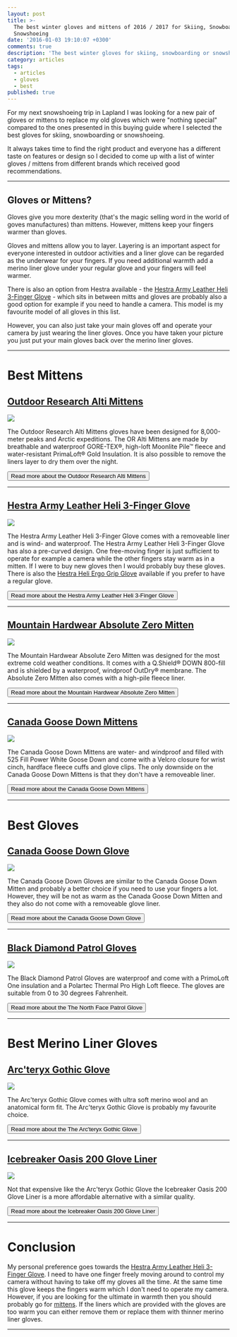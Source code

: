 ```yaml
---
layout: post
title: >-
  The best winter gloves and mittens of 2016 / 2017 for Skiing, Snowboarding and
  Snowshoeing
date: '2016-01-03 19:10:07 +0300'
comments: true
description: 'The best winter gloves for skiing, snowboarding or snowshoeing'
category: articles
tags:
  - articles
  - gloves
  - best
published: true
---
```

For my next snowshoeing trip in Lapland I was looking for a new pair of gloves or mittens to replace my old gloves which were "nothing special" compared to the ones presented in this buying guide where I selected the best gloves for skiing, snowboarding or snowshoeing.

It always takes time to find the right product and everyone has a different taste on features or design so I decided to come up with a list of winter gloves / mittens from different brands which received good recommendations.

---

## Gloves or Mittens?
Gloves give you more dexterity (that's the magic selling word in the world of goves manufactures) than mittens. However, mittens keep your fingers warmer than gloves.

Gloves and mittens allow you to layer. Layering is an important aspect for everyone interested in outdoor activities and a liner glove can be regarded as the underwear for your fingers. If you need additional warmth add a merino liner glove under your regular glove and your fingers will feel warmer.

There is also an option from Hestra available - the [Hestra Army Leather Heli 3-Finger Glove](http://www.backcountry.com/hestra-heli-3-finger-glove "Hestra Army Leather Heli 3-Finger Glove") - which sits in between mitts and gloves are probably also a good option for example if you need to handle a camera. This model is my favourite model of all gloves in this list. 

However, you can also just take your main gloves off and operate your camera by just wearing the liner gloves. Once you have taken your picture you just put your main gloves back over the merino liner gloves.  

---

# Best Mittens

## [Outdoor Research Alti Mittens](http://www.backcountry.com/outdoor-research-alti-mitt-mens-odr0813)

<a  href="http://www.amazon.com/gp/product/B0059BIYJ4/ref=as_li_tl?ie=UTF8&camp=1789&creative=9325&creativeASIN=B0059BIYJ4&linkCode=as2&tag=hikeve-20&linkId=R5EWXJMGAYQ6KYOR"><img border="0" src="http://ws-na.amazon-adsystem.com/widgets/q?_encoding=UTF8&ASIN=B0059BIYJ4&Format=_SL250_&ID=AsinImage&MarketPlace=US&ServiceVersion=20070822&WS=1&tag=hikeve-20" ></a><img src="http://ir-na.amazon-adsystem.com/e/ir?t=hikeve-20&l=as2&o=1&a=B0059BIYJ4" width="1" height="1" border="0" alt="" style="border:none !important; margin:0px !important;" />

The Outdoor Research Alti Mittens gloves have been designed for 8,000-meter peaks and Arctic expeditions. The OR Alti Mittens are made by breathable and waterproof GORE-TEX®, high-loft Moonlite Pile™ fleece and water-resistant PrimaLoft® Gold Insulation. It is also possible to remove the liners layer to dry them over the night.

<a href="http://www.backcountry.com/outdoor-research-alti-mitt-mens-odr0813"><button type="button" class="btn btn-danger">Read more about the Outdoor Research Alti Mittens</button></a>  

---

## [Hestra Army Leather Heli 3-Finger Glove](http://www.backcountry.com/hestra-heli-3-finger-glove)

<a  href="http://www.amazon.com/gp/product/B0153QFDXO/ref=as_li_tl?ie=UTF8&camp=1789&creative=9325&creativeASIN=B0153QFDXO&linkCode=as2&tag=hikeve-20&linkId=5RNHLQHTIVZ7K3GF"><img border="0" src="http://ws-na.amazon-adsystem.com/widgets/q?_encoding=UTF8&ASIN=B0153QFDXO&Format=_SL250_&ID=AsinImage&MarketPlace=US&ServiceVersion=20070822&WS=1&tag=hikeve-20" ></a><img src="http://ir-na.amazon-adsystem.com/e/ir?t=hikeve-20&l=as2&o=1&a=B0153QFDXO" width="1" height="1" border="0" alt="" style="border:none !important; margin:0px !important;" />

The Hestra Army Leather Heli 3-Finger Glove comes with a removeable liner and is wind- and waterproof. The Hestra Army Leather Heli 3-Finger Glove has also a pre-curved design. One free-moving finger is just sufficient to operate for example a camera while the other fingers stay warm as in a mitten. If I were to buy new gloves then I would probably buy these gloves. There is also the [Hestra Heli Ergo Grip Glove](http://www.backcountry.com/hestra-heli-glove) available if you prefer to have a regular glove.

<a href="http://www.backcountry.com/hestra-heli-3-finger-glove"><button type="button" class="btn btn-danger">Read more about the Hestra Army Leather Heli 3-Finger Glove</button></a>  

---

## [Mountain Hardwear Absolute Zero Mitten](http://www.backcountry.com/mountain-hardwear-absolute-zero-mitt)

<a  href="http://www.amazon.com/gp/product/B00QKPCQ88/ref=as_li_tl?ie=UTF8&camp=1789&creative=9325&creativeASIN=B00QKPCQ88&linkCode=as2&tag=hikeve-20&linkId=ZJU5VKKA7UWNEDT6"><img border="0" src="http://ws-na.amazon-adsystem.com/widgets/q?_encoding=UTF8&ASIN=B00QKPCQ88&Format=_SL250_&ID=AsinImage&MarketPlace=US&ServiceVersion=20070822&WS=1&tag=hikeve-20" ></a><img src="http://ir-na.amazon-adsystem.com/e/ir?t=hikeve-20&l=as2&o=1&a=B00QKPCQ88" width="1" height="1" border="0" alt="" style="border:none !important; margin:0px !important;" />

The Mountain Hardwear Absolute Zero Mitten was designed for the most extreme cold weather conditions. It comes with a Q.Shield® DOWN 800-fill and is shielded by a waterproof, windproof OutDry® membrane. The Absolute Zero Mitten also comes with a high-pile fleece liner. 

<a href="http://www.backcountry.com/mountain-hardwear-absolute-zero-mitt"><button type="button" class="btn btn-danger">Read more about the Mountain Hardwear Absolute Zero Mitten</button></a>  

---

## [Canada Goose Down Mittens](http://www.backcountry.com/canada-goose-down-mitten-mens)

<a  href="http://www.amazon.com/gp/product/B005W43THA/ref=as_li_tl?ie=UTF8&camp=1789&creative=9325&creativeASIN=B005W43THA&linkCode=as2&tag=hikeve-20&linkId=OHOE66KD4FW6WG6M"><img border="0" src="http://ws-na.amazon-adsystem.com/widgets/q?_encoding=UTF8&ASIN=B005W43THA&Format=_SL250_&ID=AsinImage&MarketPlace=US&ServiceVersion=20070822&WS=1&tag=hikeve-20" ></a><img src="http://ir-na.amazon-adsystem.com/e/ir?t=hikeve-20&l=as2&o=1&a=B005W43THA" width="1" height="1" border="0" alt="" style="border:none !important; margin:0px !important;" />

The Canada Goose Down Mittens are water- and windproof and filled with 525 Fill Power White Goose Down and come with a Velcro closure for wrist cinch, hardface fleece cuffs and glove clips. The only downside on the Canada Goose Down Mittens is that they don't have a removeable liner.

<a href="http://www.backcountry.com/canada-goose-down-mitten-mens"><button type="button" class="btn btn-danger">Read more about the Canada Goose Down Mittens</button></a>  

---

# Best Gloves

## [Canada Goose Down Glove](http://www.backcountry.com/canada-goose-down-glove-mens)

<a  href="http://www.amazon.com/gp/product/B00508I2MA/ref=as_li_tl?ie=UTF8&camp=1789&creative=9325&creativeASIN=B00508I2MA&linkCode=as2&tag=hikeve-20&linkId=F566HJCK2RAS3XIB"><img border="0" src="http://ws-na.amazon-adsystem.com/widgets/q?_encoding=UTF8&ASIN=B00508I2MA&Format=_SL250_&ID=AsinImage&MarketPlace=US&ServiceVersion=20070822&WS=1&tag=hikeve-20" ></a><img src="http://ir-na.amazon-adsystem.com/e/ir?t=hikeve-20&l=as2&o=1&a=B00508I2MA" width="1" height="1" border="0" alt="" style="border:none !important; margin:0px !important;" />

The Canada Goose Down Gloves are similar to the Canada Goose Down Mitten and probably a better choice if you need to use your fingers a lot. However, they will be not as warm as the Canada Goose Down Mitten and they also do not come with a removeable glove liner.

<a href="http://www.backcountry.com/canada-goose-down-glove-mens"><button type="button" class="btn btn-danger">Read more about the Canada Goose Down Glove</button></a>  

---

## [Black Diamond Patrol Gloves](http://www.backcountry.com/black-diamond-patrol-glove-bld3346)

<a  href="http://www.amazon.com/gp/product/B00EOA9KP8/ref=as_li_tl?ie=UTF8&camp=1789&creative=9325&creativeASIN=B00EOA9KP8&linkCode=as2&tag=hikeve-20&linkId=PQ5WOIXIL6LOB7JO"><img border="0" src="http://ws-na.amazon-adsystem.com/widgets/q?_encoding=UTF8&ASIN=B00EOA9KP8&Format=_SL250_&ID=AsinImage&MarketPlace=US&ServiceVersion=20070822&WS=1&tag=hikeve-20" ></a><img src="http://ir-na.amazon-adsystem.com/e/ir?t=hikeve-20&l=as2&o=1&a=B00EOA9KP8" width="1" height="1" border="0" alt="" style="border:none !important; margin:0px !important;" />

The Black Diamond Patrol Gloves are waterproof and come with a PrimoLoft One insulation and a Polartec Thermal Pro High Loft fleece. The gloves are suitable from 0 to 30 degrees Fahrenheit.

<a href="http://www.backcountry.com/black-diamond-patrol-glove-bld3346"><button type="button" class="btn btn-danger">Read more about the The North Face Patrol Glove</button></a>  

---

# Best Merino Liner Gloves

## [Arc'teryx Gothic Glove](http://www.backcountry.com/arcteryx-gothic-glove)

<a  href="http://www.amazon.com/gp/product/B0128ZMB38/ref=as_li_tl?ie=UTF8&camp=1789&creative=9325&creativeASIN=B0128ZMB38&linkCode=as2&tag=hikeve-20&linkId=FFSORBCFNMC4XSRF"><img border="0" src="http://ws-na.amazon-adsystem.com/widgets/q?_encoding=UTF8&ASIN=B0128ZMB38&Format=_SL250_&ID=AsinImage&MarketPlace=US&ServiceVersion=20070822&WS=1&tag=hikeve-20" ></a><img src="http://ir-na.amazon-adsystem.com/e/ir?t=hikeve-20&l=as2&o=1&a=B0128ZMB38" width="1" height="1" border="0" alt="" style="border:none !important; margin:0px !important;" />

The Arc'teryx Gothic Glove comes with ultra soft merino wool and an anatomical form fit. The Arc'teryx Gothic Glove is probably my favourite choice.

<a href="http://www.backcountry.com/black-diamond-icon-headlamp"><button type="button" class="btn btn-danger">Read more about the The Arc'teryx Gothic Glove</button></a>  

---

## [Icebreaker Oasis 200 Glove Liner](http://www.backcountry.com/the-north-face-patrol-ski-glove)

<a  href="http://www.amazon.com/gp/product/B00123O1X6/ref=as_li_tl?ie=UTF8&camp=1789&creative=9325&creativeASIN=B00123O1X6&linkCode=as2&tag=hikeve-20&linkId=RL26KBPHOCOLQWQ6"><img border="0" src="http://ws-na.amazon-adsystem.com/widgets/q?_encoding=UTF8&ASIN=B00123O1X6&Format=_SL250_&ID=AsinImage&MarketPlace=US&ServiceVersion=20070822&WS=1&tag=hikeve-20" ></a><img src="http://ir-na.amazon-adsystem.com/e/ir?t=hikeve-20&l=as2&o=1&a=B00123O1X6" width="1" height="1" border="0" alt="" style="border:none !important; margin:0px !important;" />

Not that expensive like the Arc'teryx Gothic Glove the Icebreaker Oasis 200 Glove Liner is a more affordable alternative with a similar quality.

<a href="http://www.backcountry.com/icebreaker-glove-liner"><button type="button" class="btn btn-danger">Read more about the Icebreaker Oasis 200 Glove Liner</button></a>  

---

# Conclusion
My personal preference goes towards the [Hestra Army Leather Heli 3-Finger Glove](http://www.backcountry.com/hestra-heli-3-finger-glove "Hestra Army Leather Heli 3-Finger Glove"). I need to have one finger freely moving around to control my camera without having to take off my gloves all the time. At the same time this glove keeps the fingers warm which I don't need to operate my camera. However, if you are looking for the ultimate in warmth then you should probably go for [mittens](http://www.backcountry.com/hestra-heli-mitt). If the liners which are provided with the gloves are too warm you can either remove them or replace them with thinner merino liner gloves.

---

<script type="text/javascript">
amzn_assoc_placement = "adunit0";
amzn_assoc_search_bar = "false";
amzn_assoc_tracking_id = "hikeve-20";
amzn_assoc_search_bar_position = "top";
amzn_assoc_ad_mode = "search";
amzn_assoc_ad_type = "smart";
amzn_assoc_marketplace = "amazon";
amzn_assoc_region = "US";
amzn_assoc_title = "Winter Gloves Suggestions";
amzn_assoc_default_search_phrase = "hestra army leather heli";
amzn_assoc_default_category = "All";
amzn_assoc_linkid = "ec4b1ecaff9224e05d5eb9b30680ad1a";
</script>
<script src="//z-na.amazon-adsystem.com/widgets/onejs?MarketPlace=US"></script>
